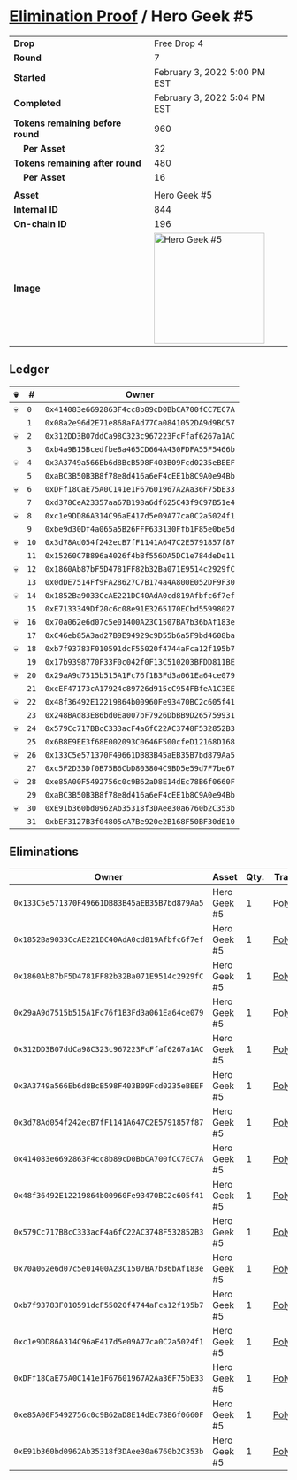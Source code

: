 # [Elimination Proof](./readme.md) / Hero Geek #5

|||
|---|---|
| **Drop** | Free Drop 4 |
| **Round** | 7 |
| **Started** | February 3, 2022 5:00 PM EST |
| **Completed** | February 3, 2022 5:04 PM EST |
| **Tokens remaining before round** | 960 |
| **&nbsp;&nbsp;&nbsp;&nbsp;Per Asset** | 32 |
| **Tokens remaining after round** | 480 |
| **&nbsp;&nbsp;&nbsp;&nbsp;Per Asset** | 16 |
| | |
| **Asset** | Hero Geek #5 |
| **Internal ID** | 844 |
| **On-chain ID** | 196 |
| **Image** | <img src="https://tcdn.blokpax.com/95718b19-e67e-426a-8b7c-cd2dbe9fe5e3/b6afac124b78f8a44194303276edd829293ec33cbfdaf43a3a66b1eaca6d8030.jpg" height="200" alt="Hero Geek #5" /> |

## Ledger

| 💀 | # | Owner |
| --- | --- | --- |
| 💀 | `0` | `0x414083e6692863F4cc8b89cD0BbCA700fCC7EC7A` |
|  | `1` | `0x08a2e96d2E71e868aFAd77Ca0841052DA9d9BC57` |
| 💀 | `2` | `0x312DD3B07ddCa98C323c967223FcFfaf6267a1AC` |
|  | `3` | `0xb4a9B15Bcedfbe8a465CD664A430FDFA55F5466b` |
| 💀 | `4` | `0x3A3749a566Eb6d8BcB598F403B09Fcd0235eBEEF` |
|  | `5` | `0xaBC3B50B3B8f78e8d416a6eF4cEE1b8C9A0e94Bb` |
| 💀 | `6` | `0xDFf18CaE75A0C141e1F67601967A2Aa36F75bE33` |
|  | `7` | `0xd378CeA23357aa67B198a6df625C43f9C97B51e4` |
| 💀 | `8` | `0xc1e9DD86A314C96aE417d5e09A77ca0C2a5024f1` |
|  | `9` | `0xbe9d30Df4a065a5B26FFF633130Ffb1F85e0be5d` |
| 💀 | `10` | `0x3d78Ad054f242ecB7fF1141A647C2E5791857f87` |
|  | `11` | `0x15260C7B896a4026f4bBf556DA5DC1e784deDe11` |
| 💀 | `12` | `0x1860Ab87bF5D4781FF82b32Ba071E9514c2929fC` |
|  | `13` | `0x0dDE7514Ff9FA28627C7B174a4A800E052DF9F30` |
| 💀 | `14` | `0x1852Ba9033CcAE221DC40AdA0cd819Afbfc6f7ef` |
|  | `15` | `0xE7133349Df20c6c08e91E3265170ECbd55998027` |
| 💀 | `16` | `0x70a062e6d07c5e01400A23C1507BA7b36bAf183e` |
|  | `17` | `0xC46eb85A3ad27B9E94929c9D55b6a5F9bd4608ba` |
| 💀 | `18` | `0xb7f93783F010591dcF55020f4744aFca12f195b7` |
|  | `19` | `0x17b9398770F33F0c042f0F13C510203BFDD811BE` |
| 💀 | `20` | `0x29aA9d7515b515A1Fc76f1B3Fd3a061Ea64ce079` |
|  | `21` | `0xcEF47173cA17924c89726d915cC954FBfeA1C3EE` |
| 💀 | `22` | `0x48f36492E12219864b00960Fe93470BC2c605f41` |
|  | `23` | `0x248BAd83E86bd0Ea007bF7926DbBB9D265759931` |
| 💀 | `24` | `0x579Cc717BBcC333acF4a6fC22AC3748F532852B3` |
|  | `25` | `0x6B8E9EE3f68E002093C0646F500cfeD12168D168` |
| 💀 | `26` | `0x133C5e571370F49661DB83B45aEB35B7bd879Aa5` |
|  | `27` | `0xc5F2D33Df0B75B6CbD803804C9BD5e59d7F7be67` |
| 💀 | `28` | `0xe85A00F5492756c0c9B62aD8E14dEc78B6f0660F` |
|  | `29` | `0xaBC3B50B3B8f78e8d416a6eF4cEE1b8C9A0e94Bb` |
| 💀 | `30` | `0xE91b360bd0962Ab35318f3DAee30a6760b2C353b` |
|  | `31` | `0xbEF3127B3f04805cA7Be920e2B168F50BF30dE10` |


## Eliminations

| Owner | Asset | Qty. | Transaction |
| --- | --- | --- | --- |
| `0x133C5e571370F49661DB83B45aEB35B7bd879Aa5` | Hero Geek #5 | 1 | [Polygonscan](https://polygonscan.com/tx/0x5986d26c2184d6c60e01cf5d4698a5b1d1c53f01e15f4e6c74ea6eb2437975c4) |
| `0x1852Ba9033CcAE221DC40AdA0cd819Afbfc6f7ef` | Hero Geek #5 | 1 | [Polygonscan](https://polygonscan.com/tx/0xaa08c66d08162e1e2cd834824e3cc566c3e7b1528cee5b37959a321d0c3914be) |
| `0x1860Ab87bF5D4781FF82b32Ba071E9514c2929fC` | Hero Geek #5 | 1 | [Polygonscan](https://polygonscan.com/tx/0x20106262ad03b9701c297f082cdef94b22abdd06badab295a7e6e61aa84f6cae) |
| `0x29aA9d7515b515A1Fc76f1B3Fd3a061Ea64ce079` | Hero Geek #5 | 1 | [Polygonscan](https://polygonscan.com/tx/0x610d3a768709b30f48143276bd4b79f460808be166d4bc8cbc779d7375f644a7) |
| `0x312DD3B07ddCa98C323c967223FcFfaf6267a1AC` | Hero Geek #5 | 1 | [Polygonscan](https://polygonscan.com/tx/0x3a59567d120e222f4b5601c20a24854975de631c9342fb8727b0e64552f4c205) |
| `0x3A3749a566Eb6d8BcB598F403B09Fcd0235eBEEF` | Hero Geek #5 | 1 | [Polygonscan](https://polygonscan.com/tx/0xcffaaecbcf9eec4f4514eff55e08539892a4f1f2813e3d9e78768fd8094c925f) |
| `0x3d78Ad054f242ecB7fF1141A647C2E5791857f87` | Hero Geek #5 | 1 | [Polygonscan](https://polygonscan.com/tx/0xaf602f546fa063e367dc3289c5ec04b3d1848c306ffbef03444f4717e7e03105) |
| `0x414083e6692863F4cc8b89cD0BbCA700fCC7EC7A` | Hero Geek #5 | 1 | [Polygonscan](https://polygonscan.com/tx/0xcf2c9cc7934f85e00dcf1ef6cace0b634149be3e979a7cb8d065100c3cf1025d) |
| `0x48f36492E12219864b00960Fe93470BC2c605f41` | Hero Geek #5 | 1 | [Polygonscan](https://polygonscan.com/tx/0x807e9e2696c6aed6b27ad4d5fb843a9c79649e5e4d0427f9948ccdcdb3401933) |
| `0x579Cc717BBcC333acF4a6fC22AC3748F532852B3` | Hero Geek #5 | 1 | [Polygonscan](https://polygonscan.com/tx/0x71ad6a4f31b686087138790c9944a49cac3722ecc416b9af68ff8bf7e198e15b) |
| `0x70a062e6d07c5e01400A23C1507BA7b36bAf183e` | Hero Geek #5 | 1 | [Polygonscan](https://polygonscan.com/tx/0x5a555bf498cf132959a0bf00a05ec118d26ac1b7ba1c75de80aabd75281822f5) |
| `0xb7f93783F010591dcF55020f4744aFca12f195b7` | Hero Geek #5 | 1 | [Polygonscan](https://polygonscan.com/tx/0x12ddbbb22752669add079d8ffd051d32212be8cd38ee123e7251f7e5a337b8e8) |
| `0xc1e9DD86A314C96aE417d5e09A77ca0C2a5024f1` | Hero Geek #5 | 1 | [Polygonscan](https://polygonscan.com/tx/0xa9e02eee0a3bc45234116fbec80450e6c869e8e450ff9e0d692637c0221443bf) |
| `0xDFf18CaE75A0C141e1F67601967A2Aa36F75bE33` | Hero Geek #5 | 1 | [Polygonscan](https://polygonscan.com/tx/0x73b253f150313a85feb2cd9487d0825295a133a9cc4580ca42822f2240227eaf) |
| `0xe85A00F5492756c0c9B62aD8E14dEc78B6f0660F` | Hero Geek #5 | 1 | [Polygonscan](https://polygonscan.com/tx/0xde4bb14575c07ef539f40cebbfd4301806347ef3b5cfa1f29ab1c9a102ee00a6) |
| `0xE91b360bd0962Ab35318f3DAee30a6760b2C353b` | Hero Geek #5 | 1 | [Polygonscan](https://polygonscan.com/tx/0x1cf743b11cede3cabe8ff7ced11593d0437362a710fe8dc568378039c0a241f7) |

